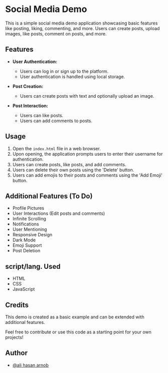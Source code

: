 # Social Media Demo

This is a simple social media demo application showcasing basic features like posting, liking, commenting, and more. Users can create posts, upload images, like posts, comment on posts, and more.

## Features

- **User Authentication:**
  - Users can log in or sign up to the platform.
  - User authentication is handled using local storage.

- **Post Creation:**
  - Users can create posts with text and optionally upload an image.

- **Post Interaction:**
  - Users can like posts.
  - Users can add comments to posts.

## Usage

1. Open the `index.html` file in a web browser.
2. Upon opening, the application prompts users to enter their username for authentication.
3. Users can create posts, like posts, and add comments.
4. Users can delete their own posts using the 'Delete' button.
5. Users can add emojis to their posts and comments using the 'Add Emoji' button.

## Additional Features (To Do)

- Profile Pictures
- User Interactions (Edit posts and comments)
- Infinite Scrolling
- Notifications
- User Mentioning
- Responsive Design
- Dark Mode
- Emoji Support
- Post Deletion

## script/lang. Used

- HTML
- CSS
- JavaScript

## Credits

This demo is created as a basic example and can be extended with additional features.

Feel free to contribute or use this code as a starting point for your own projects!

## Author

- [@ali hasan arnob](https://github.com/dev-alihasan)

